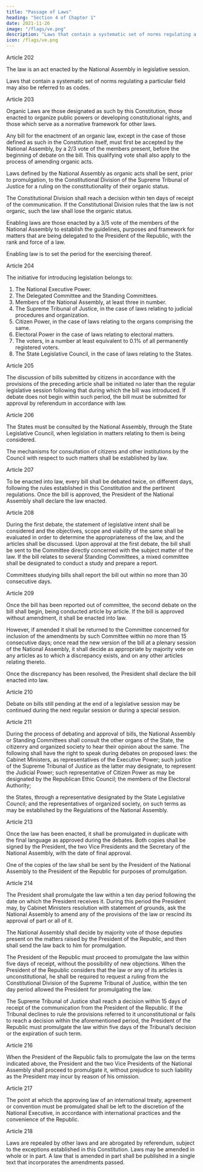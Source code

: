 ```yaml
---
title: "Passage of Laws"
heading: "Section 4 of Chapter 1"
date: 2021-11-26
image: "/flags/ve.png"
description: "Laws that contain a systematic set of norms regulating a particular field may also be referred to as codes"
icon: /flags/ve.png
---
```



Article 202

The law is an act enacted by the National Assembly in legislative session. 

Laws that contain a systematic set of norms regulating a particular field may also be referred to as codes.

Article 203 

Organic Laws are those designated as such by this Constitution, those enacted to organize public powers or developing constitutional rights, and those which serve as a normative framework for other laws.

Any bill for the enactment of an organic law, except in the case of those defined as such in the Constitution itself, must first be accepted by the National Assembly, by a 2/3 vote of the members present, before the beginning of debate on the bill. This qualifying vote shall also apply to the process of amending organic acts.

Laws defined by the National Assembly as organic acts shall be sent, prior to promulgation, to the Constitutional Division of the Supreme Tribunal of Justice for a ruling on the constitutionality of their organic status. 

The Constitutional Division shall reach a decision within ten days of receipt of the communication. If the Constitutional
Division rules that the law is not organic, such the law shall lose the organic status.

Enabling laws are those enacted by a 3/5 vote of the members of the National Assembly to establish the guidelines, purposes and framework for matters that are being delegated to the President of the Republic, with the rank and force of a law.

Enabling law is to set the period for the exercising thereof.


Article 204

The initiative for introducing legislation belongs to:
1. The National Executive Power.
2. The Delegated Committee and the Standing Committees.
3. Members of the National Assembly, at least three in number.
4. The Supreme Tribunal of Justice, in the case of laws relating to judicial
procedures and organization.
5. Citizen Power, in the case of laws relating to the organs comprising the same.
6. Electoral Power in the case of laws relating to electoral matters.
7. The voters, in a number at least equivalent to 0.1% of all permanently registered
voters.
8. The State Legislative Council, in the case of laws relating to the States.

Article 205

The discussion of bills submitted by citizens in accordance with the provisions of the preceding article shall be initiated no later than the regular legislative session following that during which the bill was introduced. If debate does not begin within such period,
the bill must be submitted for approval by referendum in accordance with law.

Article 206

The States must be consulted by the National Assembly, through the State Legislative Council, when legislation in matters relating to them is being considered. 

The mechanisms for consultation of citizens and other institutions by the Council with respect to such matters shall be established by law.

Article 207

To be enacted into law, every bill shall be debated twice, on different days, following the rules established in this Constitution and the pertinent regulations. Once the bill is approved, the President of the National Assembly shall declare the law enacted.


Article 208

During the first debate, the statement of legislative intent shall be considered and the objectives, scope and viability of the same shall be evaluated in order to determine the appropriateness of the law, and the articles shall be discussed. Upon approval at the first debate, the bill shall be sent to the Committee directly concerned with the subject matter of the law. If the bill relates to several Standing Committees, a mixed committee shall be designated to conduct a study and prepare a report. 

Committees studying bills shall report the bill out within no more than 30 consecutive days.

Article 209

Once the bill has been reported out of committee, the second debate on the bill shall begin, being conducted article by article. If the bill is approved without amendment, it shall be enacted into law. 

However, if amended it shall be returned to the Committee concerned for inclusion of the amendments by such Committee within no more than 15
consecutive days; once read the new version of the bill at a plenary session of the National Assembly, it shall decide as appropriate by majority vote on any articles as to which a discrepancy exists, and on any other articles relating thereto. 

Once the discrepancy has been resolved, the President shall declare the bill enacted into law.


Article 210

Debate on bills still pending at the end of a legislative session may be continued during the next regular session or during a special session.

Article 211

During the process of debating and approval of bills, the National Assembly or Standing Committees shall consult the other organs of the State, the citizenry and organized society to hear their opinion about the same. The following shall have the right to speak during debates on proposed laws: the Cabinet Ministers, as representatives of the Executive Power; such justice of the Supreme Tribunal of Justice as the latter may
designate, to represent the Judicial Power; such representative of Citizen Power as may be designated by the Republican Ethic Council; the members of the Electoral Authority; 

the States, through a representative designated by the State Legislative Council; and the representatives of organized society, on such terms as may be established by the Regulations of the National Assembly.

<!-- Article 212

The text of laws shall be preceded by the following phrase: “The National Assembly of the Bolivarian Republic of Venezuela hereby Decrees:” -->

Article 213

Once the law has been enacted, it shall be promulgated in duplicate with the final language as approved during the debates. Both copies shall be signed by the President, the two Vice Presidents and the Secretary of the National Assembly, with the date of final approval. 

One of the copies of the law shall be sent by the President of the National Assembly to the President of the Republic for purposes of promulgation.


Article 214

The President shall promulgate the law within a ten day period following the date on which the President receives it. During this period the President may, by Cabinet Ministers resolution with statement of grounds, ask the National Assembly to amend any of the provisions of the law or rescind its approval of part or all of it.

The National Assembly shall decide by majority vote of those deputies present on the matters raised by the President of the Republic, and then shall send the law back to him for promulgation.

The President of the Republic must proceed to promulgate the law within five days of receipt, without the possibility of new objections. When the President of the Republic considers that the law or any of its articles is unconstitutional, he shall be required to request a ruling from the Constitutional Division of the Supreme Tribunal of Justice, within the ten day period allowed the President for promulgating the law. 

The Supreme Tribunal of Justice shall reach a decision within 15 days of receipt of the communication from the President of the Republic. If the Tribunal declines to rule the provisions referred to it unconstitutional or fails to reach a decision within the aforementioned period, the
President of the Republic must promulgate the law within five days of the Tribunal’s decision or the expiration of such term.

<!-- Article 215

The law shall be promulgated upon publication with the order of “fulfillment” in the Official Gazette of the Republic. -->

Article 216

When the President of the Republic fails to promulgate the law on the terms indicated above, the President and the two Vice Presidents of the National Assembly shall proceed to promulgate it, without prejudice to such liability as the President may incur by reason of his omission.

Article 217

The point at which the approving law of an international treaty, agreement or convention must be promulgated shall be left to the discretion of the National Executive, in accordance with international practices and the convenience of the Republic.

Article 218

Laws are repealed by other laws and are abrogated by referendum, subject to the exceptions established in this Constitution. Laws may be amended in whole or in part. A law that is amended in part shall be published in a single text that incorporates the amendments passed.

